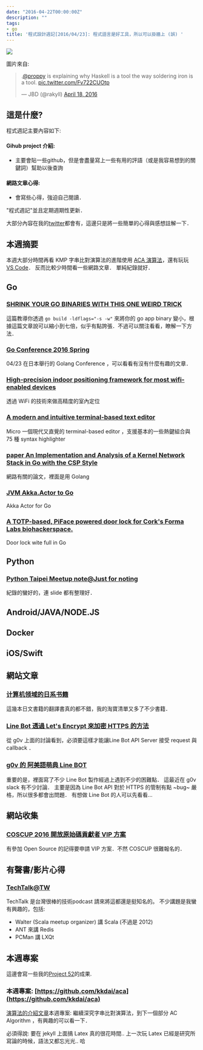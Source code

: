 ```yaml
---
date: "2016-04-22T00:00:00Z"
description: ""
tags:
- go
title: '程式設計週記[2016/04/23]: 程式語言是好工具，所以可以掛牆上 (誤) '
---
```


![](https://pbs.twimg.com/media/CgWzXM5UkAAs_8M.jpg:large)


圖片來自: 

<blockquote class="twitter-tweet" data-lang="en"><p lang="en" dir="ltr">.<a href="https://twitter.com/proppy">@proppy</a> is explaining why Haskell is a tool the way soldering iron is a tool. <a href="https://t.co/Fv722CUOtp">pic.twitter.com/Fv722CUOtp</a></p>&mdash; JBD (@rakyll) <a href="https://twitter.com/rakyll/status/722180532197466112">April 18, 2016</a></blockquote>
<script async src="//platform.twitter.com/widgets.js" charset="utf-8"></script>


## 這是什麼?

程式週記主要內容如下:

#### Gihub project 介紹:
- 主要會貼一些github，但是會盡量寫上一些有用的評語（或是我容易想到的關鍵詞）幫助以後查詢

#### 網路文章心得:
- 會寫些心得，強迫自己閱讀．

"程式週記"並且定期週期性更新．

大部分內容在我的[twitter](https://twitter.com/Evan_Lin)都會有，這邊只是將一些簡單的心得與感想註解一下．

## 本週摘要

本週大部分時間再看 KMP 字串比對演算法的進階使用 [ACA 演算法](http://www.evanlin.com/about-aca/)，還有玩玩 [VS Code](http://www.evanlin.com/dive-with-vscode-golang/)． 反而比較少時間看一些網路文章．  單純紀錄就好． 

## Go

### [SHRINK YOUR GO BINARIES WITH THIS ONE WEIRD TRICK](https://blog.filippo.io/shrink-your-go-binaries-with-this-one-weird-trick/)

這篇教導你透過 `go build -ldflags="-s -w"` 來將你的 go app binary  變小，根據這篇文章說可以縮小到七倍，似乎有點誇張．不過可以關注看看，瞭解一下方法．

### [Go Conference 2016 Spring](http://gocon.connpass.com/event/27521/)

04/23 在日本舉行的 Golang Conference ，可以看看有沒有什麼有趣的文章．

### [High-precision indoor positioning framework for most wifi-enabled devices](https://github.com/schollz/find)

透過 WiFi 的技術來做高精度的室內定位

### [A modern and intuitive terminal-based text editor](https://github.com/zyedidia/micro)  

Micro 一個現代又直覺的 terminal-based editor ，支援基本的一些熱鍵組合與 75 種 syntax highlighter

### [paper An Implementation and Analysis of a Kernel Network Stack in Go with the CSP Style](http://arxiv.org/abs/1603.05636)

網路有關的論文，裡面是用 Golang 

### [JVM Akka.Actor to Go](https://github.com/rogeralsing/gam)

Akka Actor for Go

### [A TOTP-based, PiFace powered door lock for Cork's Forma Labs biohackerspace.](https://github.com/cathalgarvey/formadoor)

Door lock wite full in Go

## Python

### [Python Taipei Meetup note@Just for noting](https://m157q.github.io/posts/2016/04/21/taipei-py-20160421-meetup-note/)

紀錄的蠻好的，連 slide 都有整理好．


## Android/JAVA/NODE.JS 


## Docker


## iOS/Swift


## 網站文章

### [计算机领域的日系书籍](http://goo.gl/BL3MQt)

這幾本日文書籍的翻譯書真的都不錯，我的淘寶清單又多了不少書籍．


### [Line Bot 透過 Let's Encrypt 來加密 HTTPS 的方法](http://bit.ly/1MEBgJx)

從 g0v 上面的討論看到，必須要這樣才能讓Line Bot API Server 接受 request 與 callback  ．

### [g0v 的 阿美語萌典 Line BOT](https://github.com/miaoski/amis-linebot)

重要的是，裡面寫了不少 Line Bot 製作經過上遇到不少的困難點． 這最近在 g0v slack 有不少討論．  主要是因為 Line Bot API 對於 HTTPS 的管制有點 ~bug~ 嚴格，所以很多都會出問題． 有想做 Line Bot 的人可以先看看... 


## 網站收集

### [COSCUP 2016 開放原始碼貢獻者 VIP 方案](http://coscup2016.kktix.cc/events/coscup2016-osc-vip)

有參加 Open Source 的記得要申請 VIP 方案．不然 COSCUP 很難報名的．

## 有聲書/影片心得
	
### [TechTalk@TW](http://www.techtalk.tw/)

TechTalk 是台灣很棒的技術podcast 請來將這都還是挺知名的。 不少講題是我蠻有興趣的，包括:

- Walter (Scala meetup organizer) 講 Scala (不過是 2012)
- ANT 來講 Redis
- PCMan 講 LXQt


## 本週專案


這邊會寫一些我的[Project 52](https://github.com/kkdai/project52)的成果.

### **本週專案**: [https://github.com/kkdai/aca](https://github.com/kkdai/aca)



[演算法的介紹文章](http://www.evanlin.com/about-aca/)本週專案: 繼續深究字串比對演算法，到下一個部分 AC Algorithm ，有興趣的可以看一下． 

必須得說: 要在 jekyll 上面搞 Latex 真的很花時間.. 上一次玩 Latex 已經是研究所寫論的時候，語法又都忘光光.. 哈


